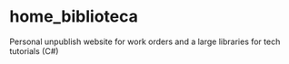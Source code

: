 # home_biblioteca
Personal unpublish website for work orders and a large libraries for tech tutorials (C#)
